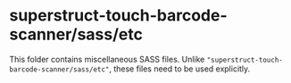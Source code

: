 # superstruct-touch-barcode-scanner/sass/etc

This folder contains miscellaneous SASS files. Unlike `"superstruct-touch-barcode-scanner/sass/etc"`, these files
need to be used explicitly.
